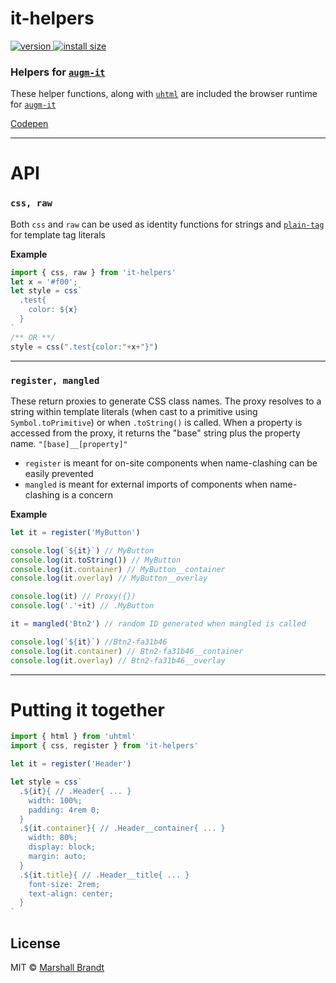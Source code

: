 # it-helpers

<a href="https://npmjs.org/package/it-helpers">
  <img src="https://badgen.now.sh/npm/v/it-helpers" alt="version" />
</a>
<a href="https://bundlephobia.com/result?p=it-helpers">
  <img src="https://img.badgesize.io/augm-dev/it-helpers/main/es.js?compression=brotli" alt="install size" />
</a>

### Helpers for [`augm-it`](https://github.com/augm-dev/augm-it)

These helper functions, along with [`uhtml`](https://github.com/WebReflection/uhtml) are included the browser runtime for [`augm-it`](https://github.com/augm-dev/augm-it)

[Codepen](https://codepen.io/marshallcb/pen/VwKKqYP?editors=0011)

---

# API

### `css, raw`
Both `css` and  `raw` can be used as identity functions for strings and [`plain-tag`](https://github.com/WebReflection/plain-tag) for template tag literals

**Example**
```js
import { css, raw } from 'it-helpers'
let x = '#f00';
let style = css`
  .test{
    color: ${x}
  }
`
/** OR **/
style = css(".test{color:"+x+"}")
```

---

### `register, mangled`
These return proxies to generate CSS class names. The proxy resolves to a string within template literals (when cast to a primitive using `Symbol.toPrimitive`) or when `.toString()` is called. When a property is accessed from the proxy, it returns the "base" string plus the property name. `"[base]__[property]"`
- `register` is meant for on-site components when name-clashing can be easily prevented
- `mangled` is meant for external imports of components when name-clashing is a concern

**Example**
```js
let it = register('MyButton')

console.log(`${it}`) // MyButton
console.log(it.toString()) // MyButton
console.log(it.container) // MyButton__container
console.log(it.overlay) // MyButton__overlay

console.log(it) // Proxy({})
console.log('.'+it) // .MyButton

it = mangled('Btn2') // random ID generated when mangled is called

console.log(`${it}`) //Btn2-fa31b46
console.log(it.container) // Btn2-fa31b46__container
console.log(it.overlay) // Btn2-fa31b46__overlay
```

---

# Putting it together

```js
import { html } from 'uhtml'
import { css, register } from 'it-helpers'

let it = register('Header')

let style = css`
  .${it}{ // .Header{ ... }
    width: 100%;
    padding: 4rem 0;
  }
  .${it.container}{ // .Header__container{ ... }
    width: 80%;
    display: block;
    margin: auto;
  }
  .${it.title}{ // .Header__title{ ... }
    font-size: 2rem;
    text-align: center;
  }
`
```


## License

MIT © [Marshall Brandt](https://m4r.sh)
